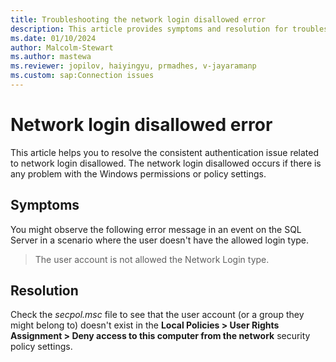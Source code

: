 ```yaml
---
title: Troubleshooting the network login disallowed error 
description: This article provides symptoms and resolution for troubleshooting the network login disallowed issue .
ms.date: 01/10/2024
author: Malcolm-Stewart
ms.author: mastewa
ms.reviewer: jopilov, haiyingyu, prmadhes, v-jayaramanp
ms.custom: sap:Connection issues
---
```


# Network login disallowed error

This article helps you to resolve the consistent authentication issue related to network login disallowed. The network login disallowed occurs if there is any problem with the Windows permissions or policy settings.

## Symptoms

You might observe the following error message in an event on the SQL Server in a scenario where the user doesn't have the allowed login type.

> The user account is not allowed the Network Login type.

## Resolution

Check the *secpol.msc* file to see that the user account (or a group they might belong to) doesn't exist in the **Local Policies > User Rights Assignment > Deny access to this computer from the network** security policy settings.
